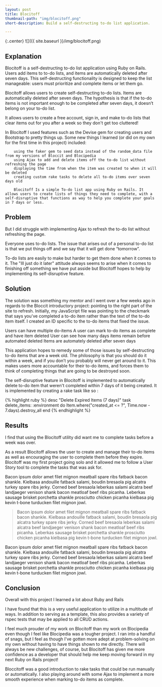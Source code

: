 ```yaml
---
layout: post
title: Blocitoff
thumbnail-path: "img/blocitoff.png"
short-description: Build a self-destructing to-do list application.

---
```


{:.center}
![]({{ site.baseurl }}/img/blocitoff.png)

## Explanation

Blocitoff is a self-destructing to-do list application using Ruby on Rails. Users add items to to-do lists, and items are automatically deleted after seven days. This self-destructing functionality is designed to keep the list manageable: users must prioritize and complete items or let them go.



Blocitoff allows users to create self-destructing to-do lists. Items are automatically deleted after seven days. The hypothesis is that if the to-do items is not important enough to be completed after seven days, it doesn’t belong on your to-do list.

It allows users to create a free account, sign in, and make to-do lists that clear items out for you after a week so they don't get too cluttered!

In Blocitoff I used  features such as the Devise gem for creating users and Bootstrap to pretty things up. Some new things I learned (or did on my own for the first time in this project) included:

        using the faker gem to seed data instead of the random_data file from my versions of Bloccit and Blocipedia
        using Ajax to add and delete items off the to-do list without refreshing the page
        displaying the time from when the item was created to when it will be deleted
        creating custom rake tasks to delete all to-do items over seven days old

        Blocitoff Is a simple To-do list app using Ruby on Rails. It allows users to create lists of things they need to complete, with a self-disruptive that functions as way to help you complete your goals in 7 days or less.



## Problem

But I did struggle with implementing Ajax to refresh the to-do list without refreshing the page.

Everyone uses to-do lists. The issue that arises out of a personal to-do list is that we put things off and we say that it will get done “tomorrow”.

To-do lists are easily to make but harder to get them done when it comes to it. The "Ill just do it later" attitude always seems to arise when it comes to finishing off something we have put asside but Blocitoff hopes to help by implementing its self-disruptive feature.

## Solution

The solution was something my mentor and I went over a few weeks ago in regards to the Bloccit introductory project: pointing to the right part of the site to refresh. Initially, my JavaScript file was pointing to the checkmark that says you've completed a to-do item rather than the text of the to-do item itself. I created an ID specific to the to-do items that fixed the issue.


Users can have multiple do-items
A user can mark to-do items as complete and have item deleted
User can see how many days items remain before automated deleted
Items are automately deleted after seven days


This application hopes to remedy some of those issues by self-destructing to-do items that are a week old. The philosophy is that you should do it within a week, and if you don’t you probably will never get around to it. This makes users more accountable for their to-do items, and forces them to think of completing things that are going to be destroyed soon.

The self-disruptive feature in Blocitoff is implemented to automatically delete to-do item that weren't completed within 7 days of it being created. It is implemented by creating a rake task like so :

{% highlight ruby %} desc "Delete Expired Items (7 days)" task delete_items: :environment do Item.where("created_at <= ?", Time.now - 7.days).destroy_all end {% endhighlight %}


## Results

I find that using the Blocitoff utility did want me to complete tasks before a week was over.

As a result Blocitoff allows the user to create and manage their to-do items as well as encouraging the user to complete them before they expire. Blocitoff was my first project going solo and it allowed me to follow a User Story tool to complete the tasks that was ask for.



Bacon ipsum dolor amet filet mignon meatball spare ribs fatback bacon shankle. Kielbasa andouille fatback salami, boudin bresaola pig alcatra turkey spare ribs jerky. Corned beef bresaola leberkas salami alcatra beef landjaeger venison shank bacon meatloaf beef ribs picanha. Leberkas sausage brisket porchetta shankle prosciutto chicken picanha kielbasa pig kevin t-bone turducken filet mignon jowl.

> Bacon ipsum dolor amet filet mignon meatball spare ribs fatback bacon shankle. Kielbasa andouille fatback salami, boudin bresaola pig alcatra turkey spare ribs jerky. Corned beef bresaola leberkas salami alcatra beef landjaeger venison shank bacon meatloaf beef ribs picanha. Leberkas sausage brisket porchetta shankle prosciutto chicken picanha kielbasa pig kevin t-bone turducken filet mignon jowl.

Bacon ipsum dolor amet filet mignon meatball spare ribs fatback bacon shankle. Kielbasa andouille fatback salami, boudin bresaola pig alcatra turkey spare ribs jerky. Corned beef bresaola leberkas salami alcatra beef landjaeger venison shank bacon meatloaf beef ribs picanha. Leberkas sausage brisket porchetta shankle prosciutto chicken picanha kielbasa pig kevin t-bone turducken filet mignon jowl.

## Conclusion

Overall with this project I learned a lot about Ruby and Rails

I have found that this is a very useful application to utilize in a multitude of ways. In addition to serving as a template, this also provides a variety of rspec tests that may be applied to all CRUD actions.

I feel much prouder of my work on Blocitoff than my work on Blocipedia even though I feel like Blocipedia was a tougher project. I ran into a handful of snags, but I feel as though I've gotten more adept at problem-solving on my own without having to have things shown to me directly. There will always be new challenges, of course, but Blocitoff has given me more confidence as a developer that should help me keep moving forward in my next Ruby on Rails project!

Bloccitoff was a good introduction to rake tasks that could be run manually or automatically. I also playing around with some Ajax to implement a more smooth experience when marking to-do items as complete.
